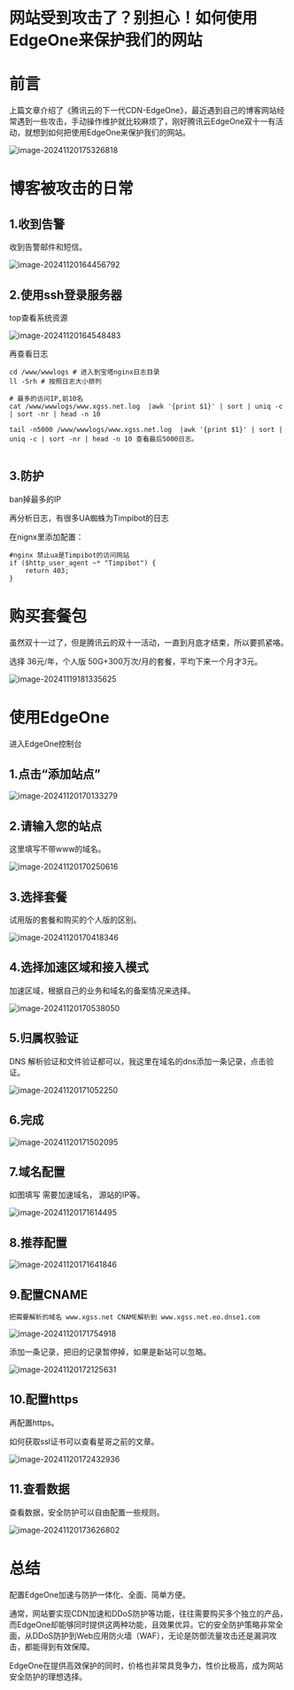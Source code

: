 # 网站受到攻击了？别担心！如何使用EdgeOne来保护我们的网站

# 前言

上篇文章介绍了《腾讯云的下一代CDN-EdgeOne》，最近遇到自己的博客网站经常遇到一些攻击，手动操作维护就比较麻烦了，刚好腾讯云EdgeOne双十一有活动，就想到如何把使用EdgeOne来保护我们的网站。

![image-20241120175326818](https://imgoss.xgss.net/picgo/image-20241120175326818.png?aliyun)

# 博客被攻击的日常

## 1.收到告警

收到告警邮件和短信。

![image-20241120164456792](https://imgoss.xgss.net/picgo/image-20241120164456792.png?aliyun)

## 2.使用ssh登录服务器

top查看系统资源

![image-20241120164548483](https://imgoss.xgss.net/picgo/image-20241120164548483.png?aliyun)

再查看日志

```
cd /www/wwwlogs # 进入到宝塔nginx日志目录
ll -Srh # 按照日志大小排列

# 最多的访问IP,前10名
cat /www/wwwlogs/www.xgss.net.log  |awk '{print $1}' | sort | uniq -c | sort -nr | head -n 10

tail -n5000 /www/wwwlogs/www.xgss.net.log  |awk '{print $1}' | sort | uniq -c | sort -nr | head -n 10 查看最后5000日志。


```

## 3.防护

ban掉最多的IP

再分析日志，有很多UA蜘蛛为Timpibot的日志

在nignx里添加配置：

```
#nginx 禁止ua是Timpibot的访问网站
if ($http_user_agent ~* "Timpibot") {
	return 403;
}    
```

# 购买套餐包

虽然双十一过了，但是腾讯云的双十一活动，一直到月底才结束，所以要抓紧咯。

选择 36元/年，个人版 50G+300万次/月的套餐，平均下来一个月才3元。

![image-20241119181335625](https://imgoss.xgss.net/picgo/image-20241119181335625.png?aliyun)



# 使用EdgeOne

进入EdgeOne控制台

## 1.点击“添加站点”

![image-20241120170133279](https://imgoss.xgss.net/picgo/image-20241120170133279.png?aliyun)

## 2.请输入您的站点

这里填写不带www的域名。

![image-20241120170250616](https://imgoss.xgss.net/picgo/image-20241120170250616.png?aliyun)

## 3.选择套餐

试用版的套餐和购买的个人版的区别。

![image-20241120170418346](https://imgoss.xgss.net/picgo/image-20241120170418346.png?aliyun)

## 4.选择加速区域和接入模式

加速区域，根据自己的业务和域名的备案情况来选择。

![image-20241120170538050](https://imgoss.xgss.net/picgo/image-20241120170538050.png?aliyun)

## 5.归属权验证

DNS 解析验证和文件验证都可以，我这里在域名的dns添加一条记录，点击验证。

![image-20241120171052250](https://imgoss.xgss.net/picgo/image-20241120171052250.png?aliyun)

## 6.完成

![image-20241120171502095](https://imgoss.xgss.net/picgo/image-20241120171502095.png?aliyun)

## 7.域名配置

如图填写 需要加速域名， 源站的IP等。

![image-20241120171614495](https://imgoss.xgss.net/picgo/image-20241120171614495.png?aliyun)

## 8.推荐配置



![image-20241120171641846](https://imgoss.xgss.net/picgo/image-20241120171641846.png?aliyun)

## 9.配置CNAME

```
把需要解析的域名 www.xgss.net CNAME解析到 www.xgss.net.eo.dnse1.com
```



![image-20241120171754918](https://imgoss.xgss.net/picgo/image-20241120171754918.png?aliyun)

添加一条记录，把旧的记录暂停掉，如果是新站可以忽略。

![image-20241120172125631](https://imgoss.xgss.net/picgo2025/image-20241120172125631.png?aliyun)



## 10.配置https

再配置https。

如何获取ssl证书可以查看星哥之前的文章。

![image-20241120172432936](https://imgoss.xgss.net/picgo/image-20241120172432936.png?aliyun)



## 11.查看数据

查看数据，安全防护可以自由配置一些规则。

![image-20241120173626802](https://imgoss.xgss.net/picgo/image-20241120173626802.png?aliyun)



# 总结

配置EdgeOne加速与防护一体化、全面、简单方便。

通常，网站要实现CDN加速和DDoS防护等功能，往往需要购买多个独立的产品，而EdgeOne却能够同时提供这两种功能，且效果优异。它的安全防护策略非常全面，从DDoS防护到Web应用防火墙（WAF），无论是防御流量攻击还是漏洞攻击，都能得到有效保障。

EdgeOne在提供高效保护的同时，价格也非常具竞争力，性价比极高，成为网站安全防护的理想选择。

